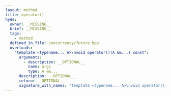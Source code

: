 ```yaml
---
layout: method
title: operator()
hyde:
  owner: __MISSING__
  brief: __MISSING__
  tags:
    - method
  defined_in_file: concurrency/future.hpp
  overloads:
    "template <typename... A>\nvoid operator()(A &&...) const":
      arguments:
        - description: __OPTIONAL__
          name: args
          type: A &&...
      description: __OPTIONAL__
      return: __OPTIONAL__
      signature_with_names: "template <typename... A>\nvoid operator()(A &&... args) const"
---
```

